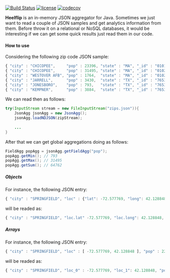 [![Build Status](https://travis-ci.org/greatjapa/heelflip.svg?branch=master)](https://travis-ci.org/greatjapa/heelflip)
[![license](https://img.shields.io/github/license/mashape/apistatus.svg?maxAge=2592000)](https://github.com/greatjapa/heelflip/blob/master/LICENCE)
[![codecov](https://codecov.io/gh/greatjapa/heelflip/branch/master/graph/badge.svg)](https://codecov.io/gh/greatjapa/heelflip)

**Heelflip** is an in-memory JSON aggregator for Java. Sometimes we just want to read a couple of JSON samples and get analytics information from them. Before throw it on a relational or NoSQL databases, it would be interesting if we can get some quick results just read them in our code.
 
#### How to use
Considering the following zip code JSON sample:
```javascript
{ "city" : "CHICOPEE",     "pop" : 23396, "state" : "MA", "_id" : "01013" }
{ "city" : "CHICOPEE",     "pop" : 31495, "state" : "MA", "_id" : "01020" }
{ "city" : "WESTOVER AFB", "pop" : 1764,  "state" : "MA", "_id" : "01022" }
{ "city" : "JARRELL",      "pop" : 3430,  "state" : "TX", "_id" : "76537" }
{ "city" : "JONESBORO",    "pop" : 793,   "state" : "TX", "_id" : "76538" }
{ "city" : "KEMPNER",      "pop" : 3884,  "state" : "TX", "_id" : "76539" }
```
We can read then as follows:
```java
try(InputStream stream = new FileInputStream("zips.json")){
    JsonAgg jsonAgg = new JsonAgg();
    jsonAgg.loadNDJSON(zipStream);
    
    ...
}
```
After that we can get global aggregations doing as follows:
```java
FieldAgg popAgg = jsonAgg.getFieldAgg("pop");
popAgg.getMin(); // 793
popAgg.getMax(); // 31495
popAgg.getSum(); // 64762
```
<under construction>

##### Objects
For instance, the following JSON entry:
```javascript
{ "city" : "SPRINGFIELD", "loc" : {"lat": -72.577769, "long": 42.128848}, "pop" : 22115}
```
will be readed as:
```javascript
{ "city" : "SPRINGFIELD", "loc.lat" -72.577769, "loc.long": 42.128848, "pop" : 22115}
```

##### Arrays
For instance, the following JSON entry:
```javascript
{ "city" : "SPRINGFIELD", "loc" : [ -72.577769, 42.128848 ], "pop" : 22115}
```
will be readed as:
```javascript
{ "city" : "SPRINGFIELD", "loc_0" : -72.577769, "loc_1": 42.128848, "pop" : 22115}
```
